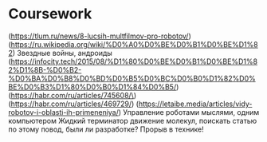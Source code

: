# Coursework

(https://tlum.ru/news/8-lucsih-multfilmov-pro-robotov/)
(https://ru.wikipedia.org/wiki/%D0%A0%D0%BE%D0%B1%D0%BE%D1%82)
Звездные войны, андроиды
(https://infocity.tech/2015/08/%D1%80%D0%BE%D0%B1%D0%BE%D1%82%D1%8B-%D0%B2-%D0%BA%D0%B8%D0%BD%D0%B5%D0%BC%D0%B0%D1%82%D0%BE%D0%B3%D1%80%D0%B0%D1%84%D0%B5/)
(https://habr.com/ru/articles/745608/\)
(https://habr.com/ru/articles/469729/)
(https://letaibe.media/articles/vidy-robotov-i-oblasti-ih-primeneniya/)
Управление роботами мыслями, одним компьютером
Жидкий терминатор движение молекул, поискать статью по этому повод, были ли разработке? Прорыв в технике!
